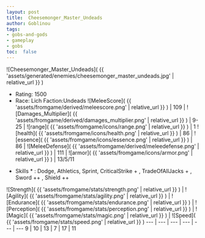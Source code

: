 ```yaml
---
layout: post
title:  Cheesemonger_Master_Undeads
author: Goblinou
tags:
- gobs-and-gods
- gameplay
- gobs
toc:  false
---
```


![Cheesemonger_Master_Undeads]( {{ 'assets/generated/enemies/cheesemonger_master_undeads.jpg' | relative_url }} )
- Rating: 1500
- Race: Lich  Faction:Undeads
![MeleeScore]( {{ 'assets/fromgame/derived/meleescore.png' | relative_url }} ) | 109 | ![Damages_Multiplier]( {{ 'assets/fromgame/derived/damages_multiplier.png' | relative_url }} ) | 9-25 | ![range]( {{ 'assets/fromgame/icons/range.png' | relative_url }} ) | 1
![health]( {{ 'assets/fromgame/icons/health.png' | relative_url }} ) | 86 | ![essence]( {{ 'assets/fromgame/icons/essence.png' | relative_url }} ) | 86 | ![MeleeDefense]( {{ 'assets/fromgame/derived/meleedefense.png' | relative_url }} ) | 111 | ![armor]( {{ 'assets/fromgame/icons/armor.png' | relative_url }} ) | 13/5/11
* Skills * : Dodge, Athletics, Sprint, CriticalStrike + , TradeOfAllJacks + , Sword ++ , Shield ++ 

![Strength]( {{ 'assets/fromgame/stats/strength.png' | relative_url }} ) | ![Agility]( {{ 'assets/fromgame/stats/agility.png' | relative_url }} ) | ![Endurance]( {{ 'assets/fromgame/stats/endurance.png' | relative_url }} ) | ![Perception]( {{ 'assets/fromgame/stats/perception.png' | relative_url }} ) | ![Magic]( {{ 'assets/fromgame/stats/magic.png' | relative_url }} ) | ![Speed]( {{ 'assets/fromgame/stats/speed.png' | relative_url }} )
--- | --- | --- | --- | --- | ---
9 | 10 | 13 | 7 | 17 | 11
